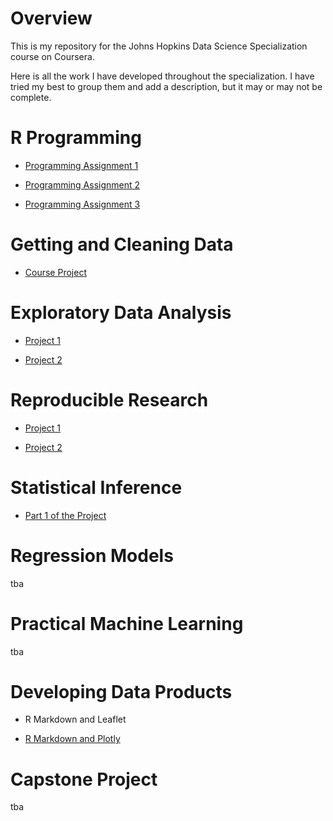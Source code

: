 # Overview

This is my repository for the Johns Hopkins Data Science Specialization course on Coursera.

Here is all the work I have developed throughout the specialization. I have tried my best to group them and add a description, but it may or may not be complete.

# R Programming

- [Programming Assignment 1](https://jerrymn.github.io/CourseraDataScience/R_Programming/ProgrammingAssignment1/)

- [Programming Assignment 2](https://jerrymn.github.io/CourseraDataScience/R_Programming/ProgrammingAssignment2/)

- [Programming Assignment 3](https://jerrymn.github.io/CourseraDataScience/R_Programming/ProgrammingAssignment3/)

# Getting and Cleaning Data

- [Course Project](https://jerrymn.github.io/CourseraDataScience/GettingAndCleaningData/CourseProject/)

# Exploratory Data Analysis

- [Project 1](https://jerrymn.github.io/CourseraDataScience/ExploratoryDataAnalysis/Project1/)

- [Project 2](https://jerrymn.github.io/CourseraDataScience/ExploratoryDataAnalysis/Project2/)

# Reproducible Research

- [Project 1](https://jerrymn.github.io/CourseraDataScience/ReproducibleResearch/Project1/)

- [Project 2](https://jerrymn.github.io/CourseraDataScience/ReproducibleResearch/Project2/)

# Statistical Inference

- [Part 1 of the Project](https://jerrymn.github.io/CourseraDataScience/StatisticalInference/Project1/)

# Regression Models

tba

# Practical Machine Learning

tba

# Developing Data Products

- R Markdown and Leaflet

- [R Markdown and Plotly](https://jerrymn.github.io/CourseraDataScience/DataProducts/Plotly/)

# Capstone Project

tba